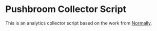 # Pushbroom Collector Script

This is an analytics collector script based on the work from [Normally](https://github.com/Normally/cabin-script).